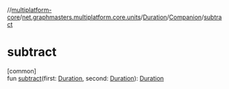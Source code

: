 //[multiplatform-core](../../../../index.md)/[net.graphmasters.multiplatform.core.units](../../index.md)/[Duration](../index.md)/[Companion](index.md)/[subtract](subtract.md)

# subtract

[common]\
fun [subtract](subtract.md)(first: [Duration](../index.md), second: [Duration](../index.md)): [Duration](../index.md)
